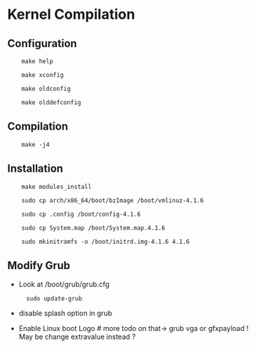 # Kernel Compilation

## Configuration
        make help

        make xconfig

        make oldconfig

        make olddefconfig

## Compilation

        make -j4

## Installation
        make modules_install

        sudo cp arch/x86_64/boot/bzImage /boot/vmlinuz-4.1.6

        sudo cp .config /boot/config-4.1.6

        sudo cp System.map /boot/System.map.4.1.6

        sudo mkinitramfs -o /boot/initrd.img-4.1.6 4.1.6

## Modify Grub
* Look at /boot/grub/grub.cfg

        sudo update-grub

* disable splash option in grub
* Enable Linux boot Logo
        # more todo on that-> grub vga or gfxpayload ! May be change extravalue instead ?
